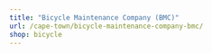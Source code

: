 ```yaml
---
title: "Bicycle Maintenance Company (BMC)"
url: /cape-town/bicycle-maintenance-company-bmc/
shop: bicycle
---
```

